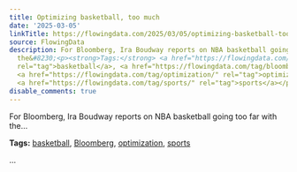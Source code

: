 ```yaml
---
title: Optimizing basketball, too much
date: '2025-03-05'
linkTitle: https://flowingdata.com/2025/03/05/optimizing-basketball-too-much/
source: FlowingData
description: For Bloomberg, Ira Boudway reports on NBA basketball going too far with
  the&#8230;<p><strong>Tags:</strong> <a href="https://flowingdata.com/tag/basketball/"
  rel="tag">basketball</a>, <a href="https://flowingdata.com/tag/bloomberg/" rel="tag">Bloomberg</a>,
  <a href="https://flowingdata.com/tag/optimization/" rel="tag">optimization</a>,
  <a href="https://flowingdata.com/tag/sports/" rel="tag">sports</a></p> ...
disable_comments: true
---
```

For Bloomberg, Ira Boudway reports on NBA basketball going too far with the&#8230;<p><strong>Tags:</strong> <a href="https://flowingdata.com/tag/basketball/" rel="tag">basketball</a>, <a href="https://flowingdata.com/tag/bloomberg/" rel="tag">Bloomberg</a>, <a href="https://flowingdata.com/tag/optimization/" rel="tag">optimization</a>, <a href="https://flowingdata.com/tag/sports/" rel="tag">sports</a></p> ...